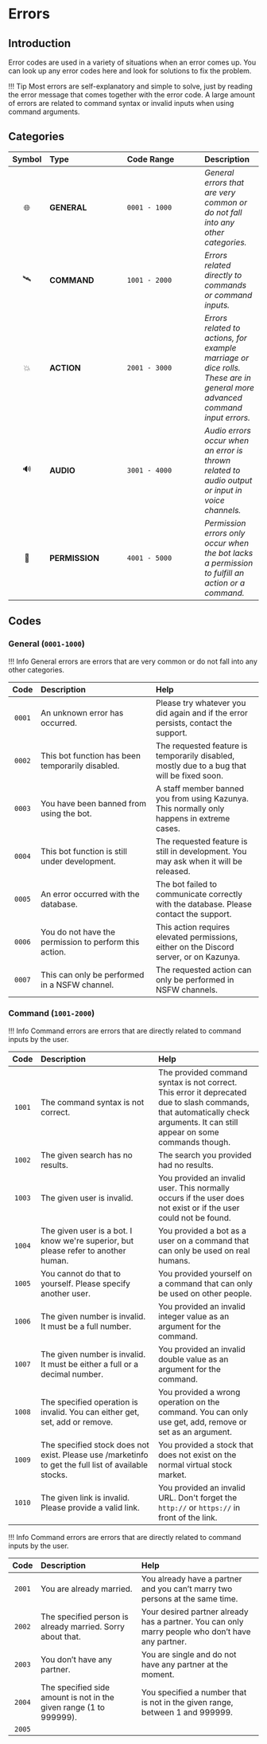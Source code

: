 # **Errors**

## **Introduction**

Error codes are used in a variety of situations when an error comes up. You can look up any error codes here and look for solutions to fix the problem.

!!! Tip
    Most errors are self-explanatory and simple to solve, just by reading the error message that comes together with the error code. A large amount of errors are related to command syntax or invalid inputs when using command arguments.

## **Categories**

| Symbol | <div style="width:140px">Type</div> | <div style="width: 140px">Code Range</div> | Description
|:-:|:-|:-|:-
| 🌐 | **GENERAL** |  `0001 - 1000` | *General errors that are very common or do not fall into any other categories.*
| 🛰️ | **COMMAND** |  `1001 - 2000` | *Errors related directly to commands or command inputs.*
| 💥 | **ACTION** |  `2001 - 3000` | *Errors related to actions, for example marriage or dice rolls. These are in general more advanced command input errors.*
| 🔊 | **AUDIO** |  `3001 - 4000` | *Audio errors occur when an error is thrown related to audio output or input in voice channels.*
| 📄 | **PERMISSION** |  `4001 - 5000` | *Permission errors only occur when the bot lacks a permission to fulfill an action or a command.*

## **Codes**

### **General (**`0001-1000`**)**

!!! Info
    General errors are errors that are very common or do not fall into any other categories.

| Code | <div style="width:180px">Description</div> | Help
|:-:|:-|:-
`0001` | An unknown error has occurred. | Please try whatever you did again and if the error persists, contact the support.
`0002` | This bot function has been temporarily disabled. | The requested feature is temporarily disabled, mostly due to a bug that will be fixed soon.
`0003` | You have been banned from using the bot. | A staff member banned you from using Kazunya. This normally only happens in extreme cases.
`0004` | This bot function is still under development. | The requested feature is still in development. You may ask when it will be released.
`0005` | An error occurred with the database. | The bot failed to communicate correctly with the database. Please contact the support.
`0006` | You do not have the permission to perform this action. | This action requires elevated permissions, either on the Discord server, or on Kazunya.
`0007` | This can only be performed in a NSFW channel. | The requested action can only be performed in NSFW channels.

### **Command (**`1001-2000`**)**

!!! Info
    Command errors are errors that are directly related to command inputs by the user.

| Code | <div style="width:180px">Description</div> | Help
|:-:|:-|:-
`1001` | The command syntax is not correct. | The provided command syntax is not correct. This error it deprecated due to slash commands, that automatically check arguments. It can still appear on some commands though.
`1002` | The given search has no results. | The search you provided had no results.
`1003` | The given user is invalid. | You provided an invalid user. This normally occurs if the user does not exist or if the user could not be found.
`1004` | The given user is a bot. I know we're superior, but please refer to another human. | You provided a bot as a user on a command that can only be used on real humans.
`1005` | You cannot do that to yourself. Please specify another user. | You provided yourself on a command that can only be used on other people.
`1006` | The given number is invalid. It must be a full number. | You provided an invalid integer value as an argument for the command.
`1007` | The given number is invalid. It must be either a full or a decimal number. | You provided an invalid double value as an argument for the command.
`1008` | The specified operation is invalid. You can either get, set, add or remove. | You provided a wrong operation on the command. You can only use get, add, remove or set as an argument.
`1009` | The specified stock does not exist. Please use /marketinfo to get the full list of available stocks. | You provided a stock that does not exist on the normal virtual stock market.
`1010` | The given link is invalid. Please provide a valid link. | You provided an invalid URL. Don't forget the `http://` or `https://` in front of the link.

!!! Info
    Command errors are errors that are directly related to command inputs by the user.

| Code | <div style=„width:180px“>Description</div> | Help
|:-:|:-|:-
`2001` | You are already married. | You already have a partner and you can’t marry two persons at the same time.
`2002` | The specified person is already married. Sorry about that. | Your desired partner already has a partner. You can only marry people who don’t have any partner.
`2003` | You don’t have any partner. | You are single and do not have any partner at the moment.
`2004` | The specified side amount is not in the given range (1 to 999999). | You specified a number that is not in the given range, between 1 and 999999.
`2005` | 